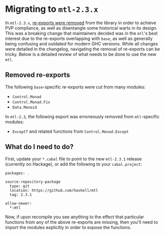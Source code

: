 # Migrating to `mtl-2.3.x`

In `mtl-2.3.x`, [re-exports were removed](https://github.com/haskell/mtl/pull/108) from the library in order to achieve PVP compliance, as well as disentangle some historical warts in its design. This was a breaking change that maintainers decided was in the `mtl`'s best interest due to the re-exports overlapping with `base`, as well as generally being confusing and outdated for modern GHC versions. While all changes were detailed in the changelog, navigating the removal of re-exports can be tricky. Below is a detailed review of what needs to be done to use the new `mtl`.

## Removed re-exports

The following `base`-specific re-exports were cut from many modules:

- `Control.Monad`
- `Control.Monad.Fix`
- `Data.Monoid`

In `mtl-2.3`, the following export was erroneously removed from `mtl`-specific modules:

- `ExceptT` and related functions from `Control.Monad.Except`

## What do I need to do?

First, update your `*.cabal` file to point to the new `mtl-2.3.1` release (currently on Hackage), or add the following to your `cabal.project`:


```
packages: .

source-repository-package
  type: git
  location: https://github.com/haskell/mtl
  tag: 2.3.1

allow-newer:
  *:mtl
```

Now, if upon recompile you see anything to the effect that particular functions from any of the above re-exports are missing, then you'll need to import the modules explicitly in order to expose the functions.
